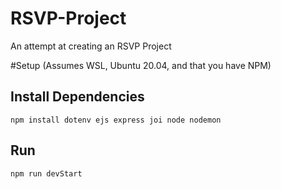 # RSVP-Project
An attempt at creating an RSVP Project

#Setup (Assumes WSL, Ubuntu 20.04, and that you have NPM)
## Install Dependencies
`npm install dotenv ejs express joi node nodemon`
## Run
`npm run devStart`
